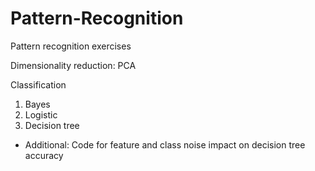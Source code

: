 # Pattern-Recognition
Pattern recognition exercises 

Dimensionality reduction: PCA

Classification
1. Bayes
1. Logistic
1. Decision tree
* Additional: Code for feature and class noise impact on decision tree accuracy

